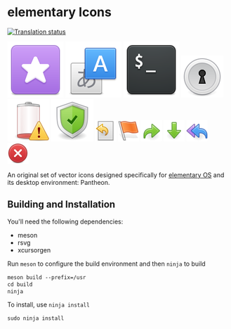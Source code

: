 # elementary Icons
[![Translation status](https://l10n.elementary.io/widgets/desktop/-/icons-extra/svg-badge.svg)](https://l10n.elementary.io/engage/desktop/)

![Default App Icon](https://raw.githubusercontent.com/elementary/icons/master/apps/64/application-default-icon.svg)
![Locale Preferences Icon](https://raw.githubusercontent.com/elementary/icons/master/categories/64/preferences-desktop-locale.svg)
![Terminal App Icon](https://raw.githubusercontent.com/elementary/icons/master/apps/64/utilities-terminal.svg)
![Dialog Password Icon](https://raw.githubusercontent.com/elementary/icons/master/status/48/dialog-password.svg)
![Empty Battery Icon](https://raw.githubusercontent.com/elementary/icons/master/status/48/battery-empty.svg)
![High Security Icon](https://raw.githubusercontent.com/elementary/icons/master/status/48/security-high.svg)
![Revert Document Icon](https://raw.githubusercontent.com/elementary/icons/master/actions/24/document-revert.svg)
![Flag Icon](https://raw.githubusercontent.com/elementary/icons/master/actions/24/edit-flag.svg)
![Redo Icon](https://raw.githubusercontent.com/elementary/icons/master/actions/24/edit-redo.svg)
![Down Arrow Icon](https://raw.githubusercontent.com/elementary/icons/master/actions/24/go-down.svg)
![Reply All Icon](https://raw.githubusercontent.com/elementary/icons/master/actions/24/mail-reply-all.svg)
![Stop Process Icon](https://raw.githubusercontent.com/elementary/icons/master/actions/24/process-stop.svg)

An original set of vector icons designed specifically for [elementary OS](http://elementary.io) and its desktop environment: Pantheon.

## Building and Installation

You'll need the following dependencies:

* meson
* rsvg
* xcursorgen

Run `meson` to configure the build environment and then `ninja` to build

    meson build --prefix=/usr
    cd build
    ninja

To install, use `ninja install`

    sudo ninja install

